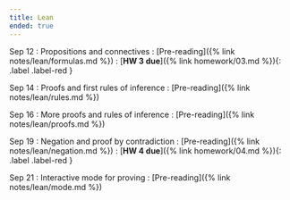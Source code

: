 ```yaml
---
title: Lean
ended: true
---
```


Sep 12
: Propositions and connectives 
  : [Pre-reading]({% link notes/lean/formulas.md %})
: [**HW 3 due**]({% link homework/03.md %}){: .label .label-red }

Sep 14
: Proofs and first rules of inference
  : [Pre-reading]({% link notes/lean/rules.md %})

Sep 16
: More proofs and rules of inference
  : [Pre-reading]({% link notes/lean/proofs.md %})

Sep 19
: Negation and proof by contradiction
  : [Pre-reading]({% link notes/lean/negation.md %})
: [**HW 4 due**]({% link homework/04.md %}){: .label .label-red }

Sep 21
: Interactive mode for proving
  : [Pre-reading]({% link notes/lean/mode.md %})
